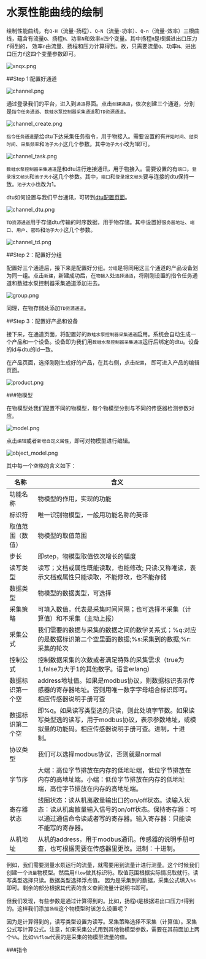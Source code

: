 
# 水泵性能曲线的绘制

绘制性能曲线，有```Q-H```（流量-扬程）、```Q-N```（流量-功率）、```Q-n```（流量-效率）三根曲线，蕴含有流量```Q```、扬程```H```、功率```N```和效率```n```四个变量。其中扬程```H```是根据进出口压力```f```得到的，
效率```n```由流量、扬程和压力计算得到。故，只需要流量```Q```、功率```N```、进出口压力```f```这四个变量参数即可。

![xnqx.png](http://dgiot-1253666439.cos.ap-shanghai-fsi.myqcloud.com/blog/pump/xnqx.png)

##Step 1:配置好通道

![channel.png](http://dgiot-1253666439.cos.ap-shanghai-fsi.myqcloud.com/blog/pump/channel.png)

通过登录我们的平台，进入到```通道```界面。点击```创建通道```，依次创建三个通道，分别是```指令任务通道```、```数蛙水泵控制器采集通道```和```TD资源通道```。

![channel_create.png](http://dgiot-1253666439.cos.ap-shanghai-fsi.myqcloud.com/blog/pump/channel_create.png)

```指令任务通道```是给dtu下达采集任务指令，用于物接入。需要设置的有```开始时间```、```结束时间```、```采集频率```和```池子大小```这几个参数。其中```池子大小```改为1即可。

![channel_task.png](http://dgiot-1253666439.cos.ap-shanghai-fsi.myqcloud.com/blog/pump/channel_task.png)

```数蛙水泵控制器采集通道```是和dtu进行连接通讯，用于物接入。需要设置的有```端口```，```登录报文帧头```和```池子大小```这几个参数。其中，```端口```和```登录报文帧头```要与连接的dtu保持一致。```池子大小```也改为1。

dtu如何设置与我们平台通讯，可转到[dtu配置页面](dtu.md)。

![channel_dtu.png](http://dgiot-1253666439.cos.ap-shanghai-fsi.myqcloud.com/blog/pump/channel_dtu.png)

```TD资源通道```用于存储dtu传输的时序数据，用于物存储。其中设置好```服务器地址```、```端口```、```用户```、```密码```和```池子大小```这几个参数。

![channel_td.png](http://dgiot-1253666439.cos.ap-shanghai-fsi.myqcloud.com/blog/pump/channel_td.png)

##Step 2：配置好分组

配置好三个通道后，接下来是配置好分组。```分组```是将同用这三个通道的产品设备划为同一组。点击```新建```，新建成功后，在```物接入```处```选择通道```，将刚刚设置的指令任务通道和数蛙水泵控制器采集通道添加进去。

![group.png](http://dgiot-1253666439.cos.ap-shanghai-fsi.myqcloud.com/blog/pump/group.png)

同理，在物存储处添加```TD资源通道```。

##Step 3：配置好产品和设备

接下来，在通道页面，将配置好的```数蛙水泵控制器采集通道```启用。系统会自动生成一个产品和一个设备。设备即为我们用```数蛙水泵控制器采集通道```运行后绑定的dtu。设备的id与dtu的id一致。

在产品页面，选择刚刚生成好的产品，在其右侧，点击```配置```， 即可进入产品的编辑页面。

![product.png](http://dgiot-1253666439.cos.ap-shanghai-fsi.myqcloud.com/blog/pump/product.png)

###物模型

在物模型处我们配置不同的物模型，每个物模型分别与不同的传感器检测参数对应。

![model.png](http://dgiot-1253666439.cos.ap-shanghai-fsi.myqcloud.com/blog/pump/model.png)

点击```编辑```或者```新增自定义属性```，即可对物模型进行编辑。

![object_model.png](http://dgiot-1253666439.cos.ap-shanghai-fsi.myqcloud.com/blog/pump/object_model.png)

其中每一个空格的含义如下：

| 名称| 含义 |  
| ------------ | ------------ |
|功能名称|物模型的作用，实现的功能|
|标识符|唯一识别物模型，一般用功能名称的英译|
|取值范围（数值）|物模型的取值范围|
|步长|即step，物模型取值依次增长的幅度|
|读写类型|读写；文档或属性既能读取，也能修改;  只读:又称唯读，表示文档或属性只能读取，不能修改，也不能存储|
|数据类型|物模型的数据类型，可选择|
|采集策略|可填入数值，代表是采集时间间隔；也可选择不采集（计算值）和不采集（主动上报）|
|采集公式|我们需要的数据与采集的数据之间的数学关系式；%q:对应的是数据标识第二个空里面的数据;%s:采集到的数据;%r:采集的轮次|
|控制公式|控制数据采集的次数或者满足特殊的采集需求（true为1,false为大于1的其他数字。语言erlang）|
|数据标识第一个空|address地址值。如果是modbus协议，则数据标识表示传感器的寄存器地址。否则用唯一数字字母组合标识即可。相应传感器说明手册可查|
|数据标识第二个空|即%q。如果读写类型选的只读，则此处填字节数。如果读写类型选的读写，用于modbus协议，表示参数地址，或模拟量的功能码。相应传感器说明手册可查。进制，十进制。|
|协议类型|我们可以选择modbus协议，否则就是normal|
|字节序|大端：高位字节排放在内存的低地址端，低位字节排放在内存的高地址端。小端：低位字节排放在内存的低地址端，高位字节排放在内存的高地址端。|
|寄存器状态|线圈状态：读从机离散量输出口的on/off状态。读输入状态：读从机离散量输入信号的on/off状态。保持寄存器：可以通过通信命令读或者写的寄存器。输入寄存器：只能读不能写的寄存器。|
|从机地址|从机的address，用于modbus通讯。传感器的说明手册可查，也可根据需要在传感器里更改。进制：十进制。|

例如，我们需要测量水泵运行的流量，就需要用到流量计进行测量。这个时候我们创建一个```流量```物模型。然后用```flow```做其标识符。取值范围根据实际情况取就行。读写类型选择只读。数据类型选择浮点值。
因为是采集到的数据，采集公式填入```%s```即可。剩余的部分根据其代表的含义查阅流量计说明书即可。

但我们发现，有些参数是通过计算得到的。比如，扬程```H```是根据进出口压力```f```得到的。这样我们添加```扬程```这个物模型时该怎么设置呢？

因为是计算得到的，读写类型设置为读写。采集策略选择不采集（计算值）。采集公式写计算公式。注意，如果采集公式用到其他物模型参数，需要在其前面加上两个```%%```。比如```%%flow```代表的是采集的物模型流量的值。

###指令
